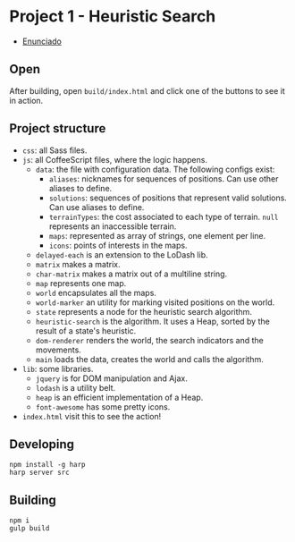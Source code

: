 Project 1 - Heuristic Search
============================

* [Enunciado](ENUNCIADO.pdf)


Open
----

After building, open `build/index.html` and click one of the buttons to see it in action.


Project structure
-----------------

 * `css`: all Sass files.
 * `js`: all CoffeeScript files, where the logic happens.
    * `data`: the file with configuration data. The following configs exist:
        * `aliases`: nicknames for sequences of positions. Can use other aliases to define.
        * `solutions`: sequences of positions that represent valid solutions. Can use aliases to define.
        * `terrainTypes`: the cost associated to each type of terrain. `null` represents an inaccessible terrain.
        * `maps`: represented as array of strings, one element per line.
        * `icons`: points of interests in the maps.
    * `delayed-each` is an extension to the LoDash lib.
    * `matrix` makes a matrix.
    * `char-matrix` makes a matrix out of a multiline string.
    * `map` represents one map.
    * `world` encapsulates all the maps.
    * `world-marker` an utility for marking visited positions on the world.
    * `state` represents a node for the heuristic search algorithm.
    * `heuristic-search` is the algorithm. It uses a Heap, sorted by the result of a state's heuristic.
    * `dom-renderer` renders the world, the search indicators and the movements.
    * `main` loads the data, creates the world and calls the algorithm.
 * `lib`: some libraries.
    * `jquery` is for DOM manipulation and Ajax.
    * `lodash` is a utility belt.
    * `heap` is an efficient implementation of a Heap.
    * `font-awesome` has some pretty icons.
 * `index.html` visit this to see the action!


Developing
-----------

    npm install -g harp
    harp server src


Building
--------

    npm i
    gulp build

